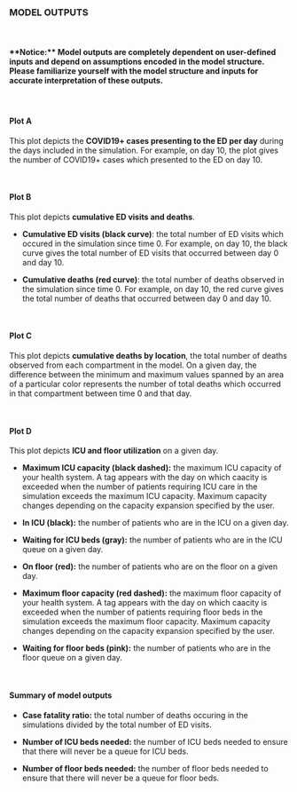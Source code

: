 **<h3> MODEL OUTPUTS </h3>**

<br/>

<h4> **Notice:** Model outputs are completely dependent on user-defined inputs and depend on assumptions encoded in the model structure. 
Please familiarize yourself with the model structure and inputs for accurate interpretation of these outputs. <h4/>

<br/> 

#### **Plot A** 

This plot depicts  the **COVID19+ cases presenting to the ED per day** during the days included in the simulation.  For example, on day 10, the plot
	gives the number of COVID19+ cases which presented to the ED on day 10.

<br/> 

#### **Plot B**

This plot depicts **cumulative ED visits and deaths**.

* **Cumulative ED visits (black curve)**: the total number of ED visits which occured in the simulation since time 0.  For example,
	on day 10, the black curve gives the total number of ED visits that occurred between day 0 and day 10.

* **Cumulative deaths (red curve)**: the total number of deaths observed in the simulation since time 0.  For example, on day 10, the red curve
	gives the total number of deaths that occurred between day 0 and day 10. 

<br/> 
 
#### **Plot C** 

This plot depicts **cumulative deaths by location**, the total number of deaths observed from each compartment in the model. On a given day, the difference between the minimum
	and maximum values spanned by an area of a particular color represents the number of total deaths which occurred in that compartment
	between time 0 and that day.

<br/> 

#### **Plot D**

This plot depicts **ICU and floor utilization** on a given day. 

* **Maximum ICU capacity (black dashed):** the maximum ICU capacity of your health system. A tag appears with the day on which caacity is exceeded when the number of patients requiring ICU care in the simulation
	exceeds the maximum ICU capacity.  Maximum capacity changes depending on the capacity expansion specified by the user.

* **In ICU (black):** the number of patients who are in the ICU on a given day.

* **Waiting for ICU beds (gray):** the number of patients who are in the ICU queue on a given day.

* **On floor (red):** the number of patients who are on the floor on a given day.

* **Maximum floor capacity (red dashed):** the maximum floor capacity of your health system. A tag appears with the day on which caacity is exceeded when the number of patients requiring floor beds in the simulation
	exceeds the maximum floor capacity.  Maximum capacity changes depending on the capacity expansion specified by the user.

* **Waiting for floor beds (pink):** the number of patients who are in the floor queue on a given day.

<br/> 

#### **Summary of model outputs**

* **Case fatality ratio:** the total number of deaths occuring in the simulations divided by the total number of ED visits.

* **Number of ICU beds needed:** the number of ICU beds needed to ensure that there will never be a queue for ICU beds.

* **Number of floor beds needed:** the number of floor beds needed to ensure that there will never be a queue for floor beds.